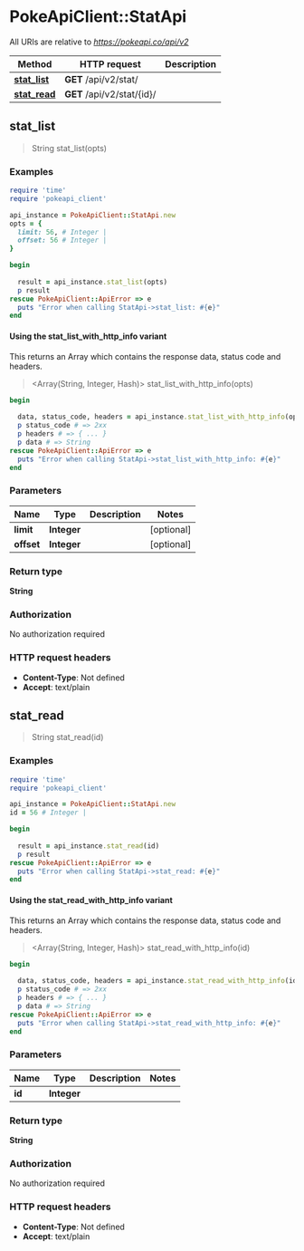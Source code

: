 # PokeApiClient::StatApi

All URIs are relative to *https://pokeapi.co/api/v2*

| Method | HTTP request | Description |
| ------ | ------------ | ----------- |
| [**stat_list**](StatApi.md#stat_list) | **GET** /api/v2/stat/ |  |
| [**stat_read**](StatApi.md#stat_read) | **GET** /api/v2/stat/{id}/ |  |


## stat_list

> String stat_list(opts)



### Examples

```ruby
require 'time'
require 'pokeapi_client'

api_instance = PokeApiClient::StatApi.new
opts = {
  limit: 56, # Integer | 
  offset: 56 # Integer | 
}

begin
  
  result = api_instance.stat_list(opts)
  p result
rescue PokeApiClient::ApiError => e
  puts "Error when calling StatApi->stat_list: #{e}"
end
```

#### Using the stat_list_with_http_info variant

This returns an Array which contains the response data, status code and headers.

> <Array(String, Integer, Hash)> stat_list_with_http_info(opts)

```ruby
begin
  
  data, status_code, headers = api_instance.stat_list_with_http_info(opts)
  p status_code # => 2xx
  p headers # => { ... }
  p data # => String
rescue PokeApiClient::ApiError => e
  puts "Error when calling StatApi->stat_list_with_http_info: #{e}"
end
```

### Parameters

| Name | Type | Description | Notes |
| ---- | ---- | ----------- | ----- |
| **limit** | **Integer** |  | [optional] |
| **offset** | **Integer** |  | [optional] |

### Return type

**String**

### Authorization

No authorization required

### HTTP request headers

- **Content-Type**: Not defined
- **Accept**: text/plain


## stat_read

> String stat_read(id)



### Examples

```ruby
require 'time'
require 'pokeapi_client'

api_instance = PokeApiClient::StatApi.new
id = 56 # Integer | 

begin
  
  result = api_instance.stat_read(id)
  p result
rescue PokeApiClient::ApiError => e
  puts "Error when calling StatApi->stat_read: #{e}"
end
```

#### Using the stat_read_with_http_info variant

This returns an Array which contains the response data, status code and headers.

> <Array(String, Integer, Hash)> stat_read_with_http_info(id)

```ruby
begin
  
  data, status_code, headers = api_instance.stat_read_with_http_info(id)
  p status_code # => 2xx
  p headers # => { ... }
  p data # => String
rescue PokeApiClient::ApiError => e
  puts "Error when calling StatApi->stat_read_with_http_info: #{e}"
end
```

### Parameters

| Name | Type | Description | Notes |
| ---- | ---- | ----------- | ----- |
| **id** | **Integer** |  |  |

### Return type

**String**

### Authorization

No authorization required

### HTTP request headers

- **Content-Type**: Not defined
- **Accept**: text/plain

